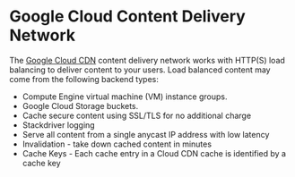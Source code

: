 # Google Cloud Content Delivery Network

The [Google Cloud CDN](https://cloud.google.com/cdn/docs/overview) content delivery network works with HTTP(S) load balancing to deliver content to your users. Load balanced content may come from the following backend types:

* Compute Engine virtual machine (VM) instance groups.
* Google Cloud Storage buckets.
* Cache secure content using SSL/TLS for no additional charge
* Stackdriver logging 
* Serve all content from a single anycast IP address with low latency
* Invalidation - take down cached content in minutes
* Cache Keys - Each cache entry in a Cloud CDN cache is identified by a cache key
